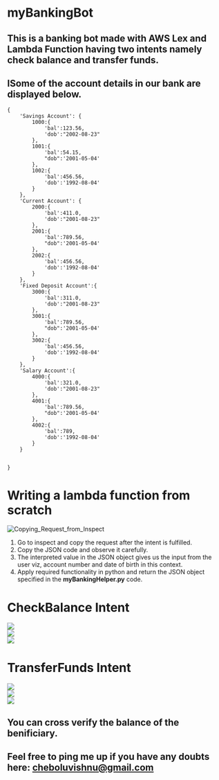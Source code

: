 # myBankingBot

## This is a banking bot made with AWS Lex and Lambda Function having two intents namely check balance and transfer funds.


## ISome of the account details in our bank are displayed below.
```
{
    'Savings Account': {
        1000:{
            'bal':123.56,
            'dob':"2002-08-23"
        },
        1001:{
            'bal':54.15,
            "dob":'2001-05-04'
        },
        1002:{
            'bal':456.56,
            'dob':'1992-08-04'
        }
    },
    'Current Account': {
        2000:{
            'bal':411.0,
            'dob':"2001-08-23"
        },
        2001:{
            'bal':789.56,
            "dob":'2001-05-04'
        },
        2002:{
            'bal':456.56,
            'dob':'1992-08-04'
        }
    },
    'Fixed Deposit Account':{
        3000:{
            'bal':311.0,
            'dob':"2001-08-23"
        },
        3001:{
            'bal':789.56,
            "dob":'2001-05-04'
        },
        3002:{
            'bal':456.56,
            'dob':'1992-08-04'
        }
    },
    'Salary Account':{
        4000:{
            'bal':321.0,
            'dob':"2001-08-23"
        },
        4001:{
            'bal':789.56,
            "dob":'2001-05-04'
        },
        4002:{
            'bal':789,
            'dob':'1992-08-04'
        }
    }
    

}

```


# Writing a lambda function from scratch

![Copying_Request_from_Inspect](./images/json.png)

1. Go to inspect and copy the request after the intent is fulfilled.
2. Copy the JSON code and observe it carefully.
3. The interpreted value in the JSON object gives us the input from the user viz, account number and date of birth in this context.
4. Apply required functionality in python and return the JSON object specified in the **myBankingHelper.py** code.


# CheckBalance Intent
![](./images/cb1.png)<br>
![](./images/cb2.png)<br>
![](./images/cb3.png)<br>


# TransferFunds Intent
![](./images/tf1.png)<br>
![](./images/tf2.png)<br>
![](./images/tf3.png)<br>



## You can cross verify the balance of the benificiary.


## Feel free to ping me up if you have any doubts here: cheboluvishnu@gmail.com